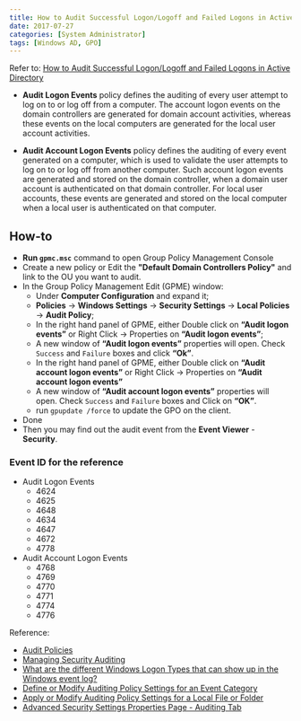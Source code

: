 ```yaml
---
title: How to Audit Successful Logon/Logoff and Failed Logons in Active Directory
date: 2017-07-27
categories: [System Administrator]
tags: [Windows AD, GPO]
---
```


Refer to: [How to Audit Successful Logon/Logoff and Failed Logons in Active Directory](https://www.lepide.com/blog/audit-successful-logon-logoff-and-failed-logons-in-activedirectory/)

- **Audit Logon Events** policy defines the auditing of every user attempt to log on to or log off from a computer. The account logon events on the domain controllers are generated for domain account activities, whereas these events on the local computers are generated for the local user account activities.

- **Audit Account Logon Events** policy defines the auditing of every event generated on a computer, which is used to validate the user attempts to log on to or log off from another computer. Such account logon events are generated and stored on the domain controller, when a domain user account is authenticated on that domain controller. For local user accounts, these events are generated and stored on the local computer when a local user is authenticated on that computer.

## How-to
- **Run `gpmc.msc`** command to open Group Policy Management Console
- Create a new policy or Edit the **"Default Domain Controllers Policy"** and link to the OU you want to audit.
- In the Group Policy Management Edit (GPME) window:
    - Under **Computer Configuration** and expand it;
    - **Policies** -> **Windows Settings** -> **Security Settings** -> **Local Policies** -> **Audit Policy**;
    - In the right hand panel of GPME, either Double click on **“Audit logon events”** or Right Click -> Properties on **“Audit logon events”**;
    - A new window of **“Audit logon events”** properties will open. Check `Success` and `Failure` boxes and click **“Ok”**.
    - In the right hand panel of GPME, either Double click on **“Audit account logon events”** or Right Click -> Properties on **“Audit account logon events”**
    - A new window of **“Audit account logon events”** properties will open. Check `Success` and `Failure` boxes and Click on **“OK”**.
    - run `gpupdate /force` to update the GPO on the client.
- Done
- Then you may find out the audit event from the **Event Viewer** - **Security**.

### Event ID for the reference
- Audit Logon Events
    - 4624
    - 4625
    - 4648
    - 4634
    - 4647
    - 4672
    - 4778
- Audit Account Logon Events
    - 4768
    - 4769
    - 4770
    - 4771
    - 4774
    - 4776

Reference:
- [Audit Policies](https://technet.microsoft.com/en-us/library/cc730601(v=ws.11).aspx)
- [Managing Security Auditing](https://technet.microsoft.com/en-us/library/cc771475(v=ws.11).aspx)
- [What are the different Windows Logon Types that can show up in the Windows event log?](http://windowsitpro.com/systems-management/q-what-are-different-windows-logon-types-can-show-windows-event-log)
- [Define or Modify Auditing Policy Settings for an Event Category](https://technet.microsoft.com/en-us/library/cc771475(v=ws.11).aspx)
- [Apply or Modify Auditing Policy Settings for a Local File or Folder](https://technet.microsoft.com/en-us/library/cc771070(v=ws.11).aspx)
- [Advanced Security Settings Properties Page - Auditing Tab](https://technet.microsoft.com/en-us/library/cc753927(v=ws.11).aspx)
